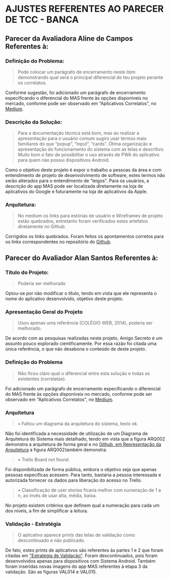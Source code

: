 # AJUSTES REFERENTES AO PARECER DE TCC - BANCA


## Parecer da Avaliadora Aline de Campos Referentes à:

### Definição do Problema:
<blockquote>
Pode colocar um parágrafo de encerramento neste item demonstrando qual será o principal diferencial do teu projeto perante os correlatos.
</blockquote>

Conforme sugestão, foi adicionado um parágrafo de encerramento especificando o diferencial do MAS frente às opções disponíveis no mercado, conforme pode ser observado em "Aplicativos Correlatos", no <a href="">Medium</a>.

### Descrição da Solução:
<blockquote>
Para a documentação técnica está bom, mas ao realizar a apresentação para o usuário comum sugiro usar termos mais familiares do que “popup”, “input”, “cards”. Ótima organização e apresentação do funcionamento do sistema com as telas e descritivo. Muito bom o fato de possibilitar o uso através de PWA do aplicativo para quem não possui dispositivos Android.
</blockquote>

Como o objetivo deste projeto é expor o trabalho a pessoas da área e com entendimento de projeto de desenvolvimento de software, estes termos não serão alterados para o entendimento de "leigos". Para os usuários, a descrição do app MAS pode ser localizada diretamente na loja de aplicativos do Google e futuramente na loja de aplicativos da Apple.

### Arquitetura:
<blockquote>
No medium os links para estórias de usuário e Wireframes de projeto estão quebrados, entretanto foram verificados estes artefatos diretamente no Github.
</blockquote>

Corrigidos os links quebrados. Foram feitos os apontamentos corretos para os links correspondentes no repositório do <a href="https://github.com/djeico/TCC-Meu-Amigo-Secreto">Github</a>.


## Parecer do Avaliador Alan Santos Referentes à:

### Título do Projeto:
<blockquote>
Poderia ser melhorado
</blockquote>

Optou-se por não modificar o título, tendo em vista que ele representa o nome do aplicativo desenvolvido, objetivo deste projeto.

### Apresentação Geral do Projeto
<blockquote>
Usou apenas uma referência (COLÉGIO WEB, 2014), poderia ser
melhorado.
</blockquote>

De acordo com as pesquisas realizadas neste projeto, Amigo Secreto é um assunto pouco explorado cientificamente. Por essa razão foi citada uma única referência, o que não desabona o conteúdo de deste projeto.


### Definição do Problema
<blockquote>
Não ficou claro qual o diferencial entre esta solução e todas as existentes
(correlatas).
</blockquote>

Foi adicionado um parágrafo de encerramento especificando o diferencial do MAS frente às opções disponíveis no mercado, conforme pode ser observado em "Aplicativos Correlatos", no <a href="">Medium</a>.
### Arquitetura
<blockquote>
• Faltou um diagrama da arquitetura do sistema, texto ok.
</blockquote>

Não foi identificada a necessidade de utilização de um Diagrama de Arquitetura do Sistema mais detalhado, tendo em vista que a figura ARQ002 demonstra a arquitetura de forma geral e no <a href="https://github.com/djeico/TCC-Meu-Amigo-Secreto/blob/master/arquitetura.md#modelo-de-arquitetura">Github, em Representação da Arquitetura</a> a figura ARQ002 também demonstra.

<blockquote>
• Trello Board not found.
</blockquote>

Foi disponibilizada de forma pública, embora o objetivo seja que apenas pessoas específicas acessem. Para tanto, bastaria a pessoa interessada e autorizada fornecer os dados para liberação do acesso no Trello.

<blockquote>
• Classificação de user stories ficaria melhor com numeração de 1 a n, ao invés de usar alta, média, baixa.
</blockquote>

No projeto existem critérios que definem qual a numeração para cada um dos níveis, a fim de simplificar a leitura.

### Validação - Estratégia
<blockquote>
O aplicativo aparece prints das telas de validação como descontinuado e não publicado.
</blockquote>

De fato, estes prints de aplicativos são referentes às partes 1 e 2 que foram citadas em <a href="https://medium.com/@jaquissonnunes/tcc-meuamigosecreto-56d6a1d5fed3">"Estratégia de Validação"</a>. Foram descontinuados, pois foram desenvolvidos apenas para dispositivos com Sistema Android. Também foram inseridas novas imagens do app MAS referentes à etapa 3 da validação. São as figuras VAL014 e VAL015.
